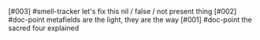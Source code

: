 [#003]       #smell-tracker let's fix this nil / false / not present thing
[#002]       #doc-point metafields are the light, they are the way
[#001]       #doc-point the sacred four explained
